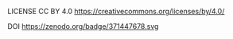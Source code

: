 LICENSE
CC BY 4.0 
https://creativecommons.org/licenses/by/4.0/

DOI
https://zenodo.org/badge/371447678.svg
